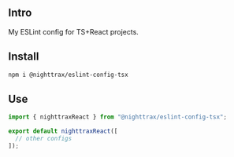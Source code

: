 ## Intro

My ESLint config for TS+React projects.


## Install

```sh
npm i @nighttrax/eslint-config-tsx
```


## Use

```js
import { nighttraxReact } from "@nighttrax/eslint-config-tsx";

export default nighttraxReact([
  // other configs
]);
```
